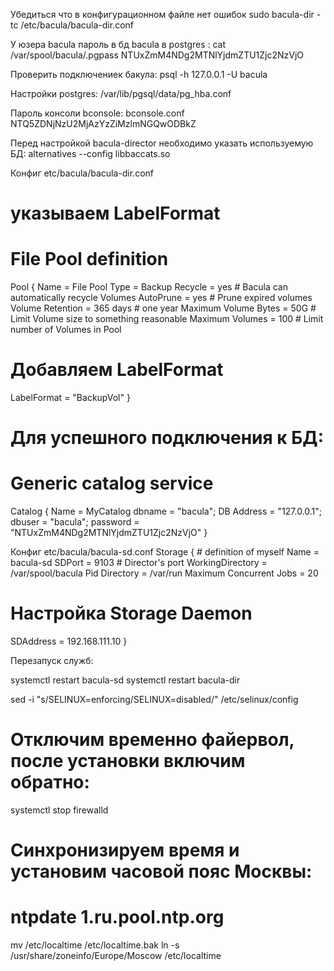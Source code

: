 Убедиться что в конфигурационном файле нет ошибок
sudo bacula-dir -tc /etc/bacula/bacula-dir.conf

У юзера bacula пароль в бд bacula в postgres : cat /var/spool/bacula/.pgpass
NTUxZmM4NDg2MTNlYjdmZTU1Zjc2NzVjO

Проверить подключениек бакула:
psql -h 127.0.0.1 -U bacula


Настройки postgres: /var/lib/pgsql/data/pg_hba.conf

Пароль консоли bconsole: 
bconsole.conf NTQ5ZDNjNzU2MjAzYzZiMzlmNGQwODBkZ

Перед настройкой bacula-director необходимо указать используемую БД:
alternatives --config libbaccats.so

Конфиг etc/bacula/bacula-dir.conf

# указываем LabelFormat
# File Pool definition
Pool {
  Name = File
  Pool Type = Backup
  Recycle = yes                       # Bacula can automatically recycle Volumes
  AutoPrune = yes                     # Prune expired volumes
  Volume Retention = 365 days         # one year
  Maximum Volume Bytes = 50G          # Limit Volume size to something reasonable
  Maximum Volumes = 100               # Limit number of Volumes in Pool
  # Добавляем LabelFormat
  LabelFormat = "BackupVol"
}

# Для успешного подключения к БД:
# Generic catalog service
Catalog {
  Name = MyCatalog
  dbname = "bacula"; DB Address = "127.0.0.1"; dbuser = "bacula"; password = "NTUxZmM4NDg2MTNlYjdmZTU1Zjc2NzVjO"
}

Конфиг etc/bacula/bacula-sd.conf
Storage {                             # definition of myself
  Name = bacula-sd
  SDPort = 9103                  # Director's port
  WorkingDirectory = /var/spool/bacula
  Pid Directory = /var/run
  Maximum Concurrent Jobs = 20
  # Настройка Storage Daemon
  SDAddress = 192.168.111.10
}


Перезапуск служб:

systemctl restart bacula-sd
systemctl restart bacula-dir

sed -i "s/SELINUX=enforcing/SELINUX=disabled/" /etc/selinux/config

# Отключим временно файервол, после установки включим обратно:
systemctl stop firewalld

# Синхронизируем время и установим часовой пояс Москвы:
# ntpdate 1.ru.pool.ntp.org
mv /etc/localtime /etc/localtime.bak
ln -s /usr/share/zoneinfo/Europe/Moscow /etc/localtime